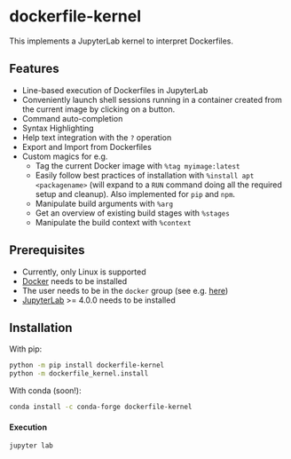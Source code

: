 # dockerfile-kernel

This implements a JupyterLab kernel to interpret Dockerfiles.

## Features

- Line-based execution of Dockerfiles in JupyterLab
- Conveniently launch shell sessions running in a container created from the current image by clicking on a button.
- Command auto-completion
- Syntax Highlighting
- Help text integration with the `?` operation
- Export and Import from Dockerfiles
- Custom magics for e.g.
  - Tag the current Docker image with `%tag myimage:latest`
  - Easily follow best practices of installation with `%install apt <packagename>` (will expand to a `RUN` command doing all the required setup and cleanup). Also implemented for `pip` and `npm`.
  - Manipulate build arguments with `%arg`
  - Get an overview of existing build stages with `%stages`
  - Manipulate the build context with `%context`

## Prerequisites

- Currently, only Linux is supported
- [Docker](https://docs.docker.com/engine/install/ubuntu/) needs to be installed
- The user needs to be in the `docker` group (see e.g. [here](https://askubuntu.com/a/739861))
- [JupyterLab](https://jupyterlab.readthedocs.io/en/stable/getting_started/installation.html) >= 4.0.0 needs to be installed

## Installation

With pip:

```bash
python -m pip install dockerfile-kernel
python -m dockerfile_kernel.install
```

With conda (soon!):

```bash
conda install -c conda-forge dockerfile-kernel
```

#### Execution

`jupyter lab`
